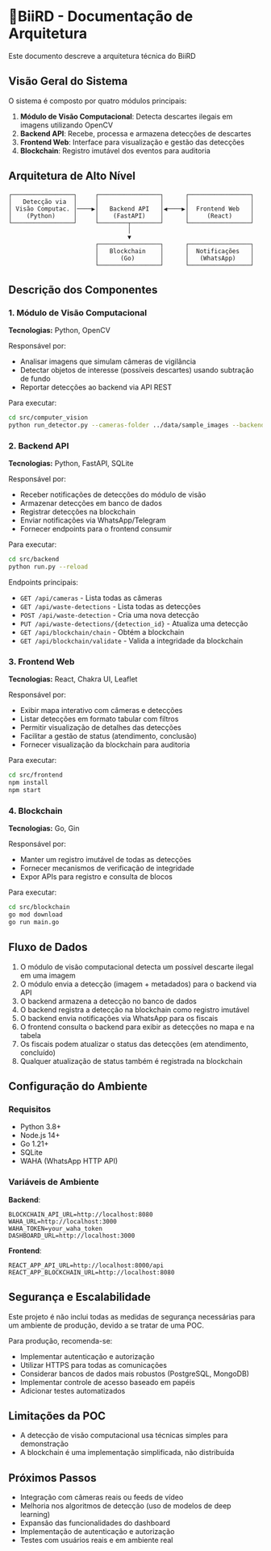 # 🦅BiiRD - Documentação de Arquitetura

Este documento descreve a arquitetura técnica do BiiRD

## Visão Geral do Sistema

O sistema é composto por quatro módulos principais:

1. **Módulo de Visão Computacional**: Detecta descartes ilegais em imagens utilizando OpenCV 
2. **Backend API**: Recebe, processa e armazena detecções de descartes
3. **Frontend Web**: Interface para visualização e gestão das detecções
4. **Blockchain**: Registro imutável dos eventos para auditoria

## Arquitetura de Alto Nível

```
┌─────────────────┐     ┌─────────────────┐      ┌─────────────────┐
│   Detecção via  │     │                 │      │                 │
│ Visão Computac. │────▶│   Backend API   │◀────▶│  Frontend Web   │
│    (Python)     │     │    (FastAPI)    │      │     (React)     │
└─────────────────┘     └────────┬────────┘      └─────────────────┘
                                 │
                                 ▼
                        ┌─────────────────┐      ┌─────────────────┐
                        │   Blockchain    │      │  Notificações   │
                        │      (Go)       │      │   (WhatsApp)    │
                        └─────────────────┘      └─────────────────┘
```

## Descrição dos Componentes

### 1. Módulo de Visão Computacional

**Tecnologias:** Python, OpenCV

Responsável por:
- Analisar imagens que simulam câmeras de vigilância
- Detectar objetos de interesse (possíveis descartes) usando subtração de fundo
- Reportar detecções ao backend via API REST

Para executar:
```bash
cd src/computer_vision
python run_detector.py --cameras-folder ../data/sample_images --backend-url http://localhost:8000
```

### 2. Backend API

**Tecnologias:** Python, FastAPI, SQLite

Responsável por:
- Receber notificações de detecções do módulo de visão 
- Armazenar detecções em banco de dados
- Registrar detecções na blockchain
- Enviar notificações via WhatsApp/Telegram
- Fornecer endpoints para o frontend consumir

Para executar:
```bash
cd src/backend
python run.py --reload
```

Endpoints principais:
- `GET /api/cameras` - Lista todas as câmeras
- `GET /api/waste-detections` - Lista todas as detecções
- `POST /api/waste-detection` - Cria uma nova detecção
- `PUT /api/waste-detections/{detection_id}` - Atualiza uma detecção
- `GET /api/blockchain/chain` - Obtém a blockchain
- `GET /api/blockchain/validate` - Valida a integridade da blockchain

### 3. Frontend Web

**Tecnologias:** React, Chakra UI, Leaflet

Responsável por:
- Exibir mapa interativo com câmeras e detecções
- Listar detecções em formato tabular com filtros
- Permitir visualização de detalhes das detecções
- Facilitar a gestão de status (atendimento, conclusão)
- Fornecer visualização da blockchain para auditoria

Para executar:
```bash
cd src/frontend
npm install
npm start
```

### 4. Blockchain

**Tecnologias:** Go, Gin

Responsável por:
- Manter um registro imutável de todas as detecções
- Fornecer mecanismos de verificação de integridade
- Expor APIs para registro e consulta de blocos

Para executar:
```bash
cd src/blockchain
go mod download
go run main.go
```

## Fluxo de Dados

1. O módulo de visão computacional detecta um possível descarte ilegal em uma imagem
2. O módulo envia a detecção (imagem + metadados) para o backend via API
3. O backend armazena a detecção no banco de dados
4. O backend registra a detecção na blockchain como registro imutável
5. O backend envia notificações via WhatsApp para os fiscais
6. O frontend consulta o backend para exibir as detecções no mapa e na tabela
7. Os fiscais podem atualizar o status das detecções (em atendimento, concluído)
8. Qualquer atualização de status também é registrada na blockchain

## Configuração do Ambiente

### Requisitos

- Python 3.8+
- Node.js 14+
- Go 1.21+
- SQLite
- WAHA (WhatsApp HTTP API)

### Variáveis de Ambiente

**Backend**:
```
BLOCKCHAIN_API_URL=http://localhost:8080
WAHA_URL=http://localhost:3000
WAHA_TOKEN=your_waha_token
DASHBOARD_URL=http://localhost:3000
```

**Frontend**:
```
REACT_APP_API_URL=http://localhost:8000/api
REACT_APP_BLOCKCHAIN_URL=http://localhost:8080
```

## Segurança e Escalabilidade

Este projeto é não inclui todas as medidas de segurança necessárias para um ambiente de produção, devido a se tratar de uma POC. 

Para produção, recomenda-se:
- Implementar autenticação e autorização
- Utilizar HTTPS para todas as comunicações
- Considerar bancos de dados mais robustos (PostgreSQL, MongoDB)
- Implementar controle de acesso baseado em papéis 
- Adicionar testes automatizados

## Limitações da POC
- A detecção de visão computacional usa técnicas simples para demonstração
- A blockchain é uma implementação simplificada, não distribuída

## Próximos Passos
- Integração com câmeras reais ou feeds de vídeo
- Melhoria nos algoritmos de detecção (uso de modelos de deep learning)
- Expansão das funcionalidades do dashboard
- Implementação de autenticação e autorização
- Testes com usuários reais e em ambiente real 
